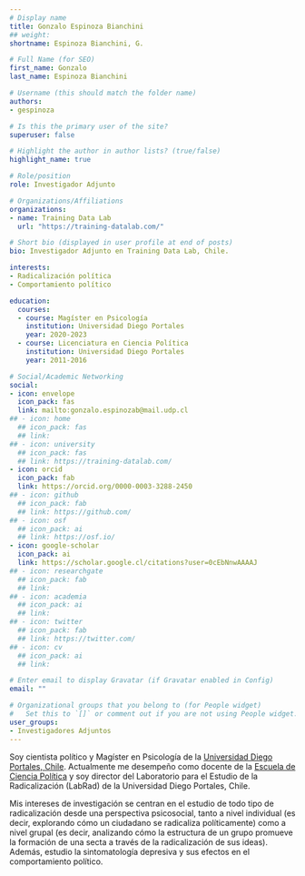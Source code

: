 ```yaml
---
# Display name
title: Gonzalo Espinoza Bianchini
## weight: 
shortname: Espinoza Bianchini, G.

# Full Name (for SEO)
first_name: Gonzalo
last_name: Espinoza Bianchini

# Username (this should match the folder name)
authors:
- gespinoza

# Is this the primary user of the site?
superuser: false

# Highlight the author in author lists? (true/false)
highlight_name: true

# Role/position
role: Investigador Adjunto

# Organizations/Affiliations
organizations:
- name: Training Data Lab
  url: "https://training-datalab.com/"

# Short bio (displayed in user profile at end of posts)
bio: Investigador Adjunto en Training Data Lab, Chile.

interests:
- Radicalización política
- Comportamiento político

education:
  courses:
  - course: Magíster en Psicología
    institution: Universidad Diego Portales
    year: 2020-2023
  - course: Licenciatura en Ciencia Política
    institution: Universidad Diego Portales
    year: 2011-2016

# Social/Academic Networking
social:
- icon: envelope
  icon_pack: fas
  link: mailto:gonzalo.espinozab@mail.udp.cl
## - icon: home
  ## icon_pack: fas
  ## link: 
## - icon: university
  ## icon_pack: fas
  ## link: https://training-datalab.com/
- icon: orcid
  icon_pack: fab
  link: https://orcid.org/0000-0003-3288-2450
## - icon: github
  ## icon_pack: fab
  ## link: https://github.com/
## - icon: osf
  ## icon_pack: ai
  ## link: https://osf.io/
- icon: google-scholar
  icon_pack: ai
  link: https://scholar.google.cl/citations?user=0cEbNnwAAAAJ
## - icon: researchgate
  ## icon_pack: fab
  ## link: 
## - icon: academia
  ## icon_pack: ai
  ## link: 
## - icon: twitter
  ## icon_pack: fab
  ## link: https://twitter.com/
## - icon: cv
  ## icon_pack: ai
  ## link: 

# Enter email to display Gravatar (if Gravatar enabled in Config)
email: ""

# Organizational groups that you belong to (for People widget)
#   Set this to `[]` or comment out if you are not using People widget.
user_groups:
- Investigadores Adjuntos
---
```


Soy cientista político y Magíster en Psicología de la [Universidad Diego Portales, Chile](https://www.udp.cl/). Actualmente me desempeño como docente de la [Escuela de Ciencia Política](https://cienciapolitica.udp.cl/) y soy director del Laboratorio para el Estudio de la Radicalización (LabRad) de la Universidad Diego Portales, Chile.

Mis intereses de investigación se centran en el estudio de todo tipo de radicalización desde una perspectiva psicosocial, tanto a nivel individual (es decir, explorando cómo un ciudadano se radicaliza políticamente) como a nivel grupal (es decir, analizando cómo la estructura de un grupo promueve la formación de una secta a través de la radicalización de sus ideas). Además, estudio la sintomatología depresiva y sus efectos en el comportamiento político.